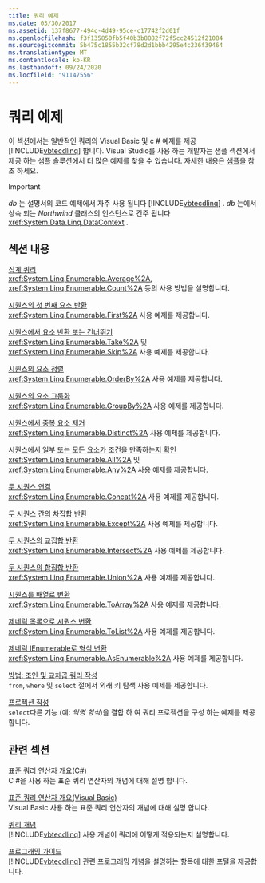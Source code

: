 ```yaml
---
title: 쿼리 예제
ms.date: 03/30/2017
ms.assetid: 137f8677-494c-4d49-95ce-c17742f2d01f
ms.openlocfilehash: f3f135850fb5f40b3b8882f72f5cc24512f21084
ms.sourcegitcommit: 5b475c1855b32cf78d2d1bbb4295e4c236f39464
ms.translationtype: MT
ms.contentlocale: ko-KR
ms.lasthandoff: 09/24/2020
ms.locfileid: "91147556"
---
```

# <a name="query-examples"></a>쿼리 예제

이 섹션에서는 일반적인 쿼리의 Visual Basic 및 c # 예제를 제공 [!INCLUDE[vbtecdlinq](../../../../../../includes/vbtecdlinq-md.md)] 합니다. Visual Studio를 사용 하는 개발자는 샘플 섹션에서 제공 하는 샘플 솔루션에서 더 많은 예제를 찾을 수 있습니다. 자세한 내용은 [샘플](samples.md)을 참조 하세요.  
  
> [!IMPORTANT]
> *db* 는 설명서의 코드 예제에서 자주 사용 됩니다 [!INCLUDE[vbtecdlinq](../../../../../../includes/vbtecdlinq-md.md)] . *db* 는에서 상속 되는 *Northwind* 클래스의 인스턴스로 간주 됩니다 <xref:System.Data.Linq.DataContext> .  
  
## <a name="in-this-section"></a>섹션 내용  

 [집계 쿼리](aggregate-queries.md)  
 <xref:System.Linq.Enumerable.Average%2A>, <xref:System.Linq.Enumerable.Count%2A> 등의 사용 방법을 설명합니다.  
  
 [시퀀스의 첫 번째 요소 반환](return-the-first-element-in-a-sequence.md)  
 <xref:System.Linq.Enumerable.First%2A> 사용 예제를 제공합니다.  
  
 [시퀀스에서 요소 반환 또는 건너뛰기](return-or-skip-elements-in-a-sequence.md)  
 <xref:System.Linq.Enumerable.Take%2A> 및 <xref:System.Linq.Enumerable.Skip%2A> 사용 예제를 제공합니다.  
  
 [시퀀스의 요소 정렬](sort-elements-in-a-sequence.md)  
 <xref:System.Linq.Enumerable.OrderBy%2A> 사용 예제를 제공합니다.  
  
 [시퀀스의 요소 그룹화](group-elements-in-a-sequence.md)  
 <xref:System.Linq.Enumerable.GroupBy%2A> 사용 예제를 제공합니다.  
  
 [시퀀스에서 중복 요소 제거](eliminate-duplicate-elements-from-a-sequence.md)  
 <xref:System.Linq.Enumerable.Distinct%2A> 사용 예제를 제공합니다.  
  
 [시퀀스에서 일부 또는 모든 요소가 조건을 만족하는지 확인](determine-if-any-or-all-elements-in-a-sequence-satisfy-a-condition.md)  
 <xref:System.Linq.Enumerable.All%2A> 및 <xref:System.Linq.Enumerable.Any%2A> 사용 예제를 제공합니다.  
  
 [두 시퀀스 연결](concatenate-two-sequences.md)  
 <xref:System.Linq.Enumerable.Concat%2A> 사용 예제를 제공합니다.  
  
 [두 시퀀스 간의 차집합 반환](return-the-set-difference-between-two-sequences.md)  
 <xref:System.Linq.Enumerable.Except%2A> 사용 예제를 제공합니다.  
  
 [두 시퀀스의 교집합 반환](return-the-set-intersection-of-two-sequences.md)  
 <xref:System.Linq.Enumerable.Intersect%2A> 사용 예제를 제공합니다.  
  
 [두 시퀀스의 합집합 반환](return-the-set-union-of-two-sequences.md)  
 <xref:System.Linq.Enumerable.Union%2A> 사용 예제를 제공합니다.  
  
 [시퀀스를 배열로 변환](convert-a-sequence-to-an-array.md)  
 <xref:System.Linq.Enumerable.ToArray%2A> 사용 예제를 제공합니다.  
  
 [제네릭 목록으로 시퀀스 변환](convert-a-sequence-to-a-generic-list.md)  
 <xref:System.Linq.Enumerable.ToList%2A> 사용 예제를 제공합니다.  
  
 [제네릭 IEnumerable로 형식 변환](convert-a-type-to-a-generic-ienumerable.md)  
 <xref:System.Linq.Enumerable.AsEnumerable%2A> 사용 예제를 제공합니다.  
  
 [방법: 조인 및 교차곱 쿼리 작성](formulate-joins-and-cross-product-queries.md)  
 `from`, `where` 및 `select` 절에서 외래 키 탐색 사용 예제를 제공합니다.  
  
 [프로젝션 작성](formulate-projections.md)  
 `select`다른 기능 (예: *익명 형식*)을 결합 하 여 쿼리 프로젝션을 구성 하는 예제를 제공 합니다.  
  
## <a name="related-sections"></a>관련 섹션  

 [표준 쿼리 연산자 개요(C#)](../../../../../csharp/programming-guide/concepts/linq/standard-query-operators-overview.md)  
 C #을 사용 하는 표준 쿼리 연산자의 개념에 대해 설명 합니다.  
  
 [표준 쿼리 연산자 개요(Visual Basic)](../../../../../visual-basic/programming-guide/concepts/linq/standard-query-operators-overview.md)  
 Visual Basic 사용 하는 표준 쿼리 연산자의 개념에 대해 설명 합니다.  
  
 [쿼리 개념](query-concepts.md)  
 [!INCLUDE[vbtecdlinq](../../../../../../includes/vbtecdlinq-md.md)] 사용 개념이 쿼리에 어떻게 적용되는지 설명합니다.  
  
 [프로그래밍 가이드](programming-guide.md)  
 [!INCLUDE[vbtecdlinq](../../../../../../includes/vbtecdlinq-md.md)] 관련 프로그래밍 개념을 설명하는 항목에 대한 포털을 제공합니다.
